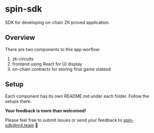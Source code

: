 # spin-sdk

SDK for developing on-chain ZK proved application.

## Overview

There are two components to this app worflow:

1. zk-circuits
2. frontend using React for UI display
3. on-chain contracts for storing final game statesd

## Setup

Each component has its own README.md under each folder. Follow the setups there.

**Your feedback is more than welcomed!**   

Please feel free to submit issues or send your feedback to spin-sdk@m4.team 🤞 
